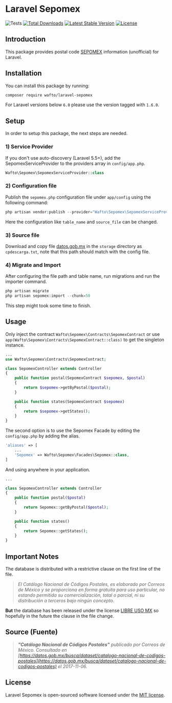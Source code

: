 # Laravel Sepomex
![Tests](https://github.com/wafto/laravel-sepomex/workflows/run-tests/badge.svg)
[![Total Downloads](https://poser.pugx.org/wafto/laravel-sepomex/downloads)](https://packagist.org/packages/wafto/laravel-sepomex)
[![Latest Stable Version](https://poser.pugx.org/wafto/laravel-sepomex/v/stable)](https://packagist.org/packages/wafto/laravel-sepomex)
[![License](https://poser.pugx.org/wafto/laravel-sepomex/license)](https://packagist.org/packages/wafto/laravel-sepomex)

## Introduction

This package provides postal code [SEPOMEX](http://www.correosdemexico.com.mx/Paginas/Inicio.aspx)
information (unofficial) for Laravel.

## Installation

You can install this package by running:

```bash
composer require wafto/laravel-sepomex
```

For Laravel versions below ``6.0`` please use the version tagged with ``1.6.0``.

## Setup

In order to setup this package, the next steps are needed.

### 1) Service Provider

If you don't use auto-discovery (Laravel 5.5+), add the SepomexServiceProvider to the
providers array in `config/app.php`.

```php
Wafto\Sepomex\SepomexServiceProvider::class
```

### 2) Configuration file

Publish the `sepomex.php` configuration file under `app/config` using the following command:

```php
php artisan vendor:publish --provider="Wafto\Sepomex\SepomexServiceProvider"
```

Here the configuration like `table_name` and `source_file` can be changed.

### 3) Source file

Download and copy file [datos.gob.mx](https://datos.gob.mx/busca/dataset/catalogo-nacional-de-codigos-postales) in
the `storage` directory as `cpdescarga.txt`, note that this path should match with the config file.

### 4) Migrate and Import

After configuring the file path and table name, run migrations and run the importer command.

```php
php artisan migrate
php artisan sepomex:import --chunk=50
```

This step might took some time to finish.

## Usage

Only inject the contract `Wafto\Sepomex\Contracts\SepomexContract` or use
`app(Wafto\Sepomex\Contracts\SepomexContract::class)` to get the singleton instance.

```php
...
use Wafto\Sepomex\Contracts\SepomexContract;

class SepomexController extends Controller
{
    public function postal(SepomexContract $sepomex, $postal)
    {
        return $sepomex->getByPostal($postal);
    }

    public function states(SepomexContract $sepomex)
    {
        return $sepomex->getStates();
    }
}
```

The second option is to use the Sepomex Facade by editing the `config/app.php` by adding the alias.

```php
'aliases' => [
    ...
    'Sepomex' => Wafto\Sepomex\Facades\Sepomex::class,
]
```

And using anywhere in your application.

```php
...

class SepomexController extends Controller
{
    public function postal($postal)
    {
        return Sepomex::getByPostal($postal);
    }

    public function states()
    {
        return Sepomex::getStates();
    }
}
```

## Important Notes

The database is distributed with a restrictive clause on the first line of the file.

>*El Catálogo Nacional de Códigos Postales, es elaborado por Correos de
México y se proporciona en forma gratuita para uso particular, no estando
permitida su comercialización, total o parcial, ni su distribución a
terceros bajo ningún concepto.*


**But** the database has been released under the license [LIBRE USO MX](https://datos.gob.mx/libreusomx)
so hopefully in the future the clause in the file change.

## Source (Fuente)

>***"Catálogo Nacional de Códigos Postales"** publicado por Correos de México. Consultado en
[https://datos.gob.mx/busca/dataset/catalogo-nacional-de-codigos-postales](https://datos.gob.mx/busca/dataset/catalogo-nacional-de-codigos-postales)
el 2017-11-06.*

## License

Laravel Sepomex is open-sourced software licensed under the [MIT license](http://opensource.org/licenses/MIT).
